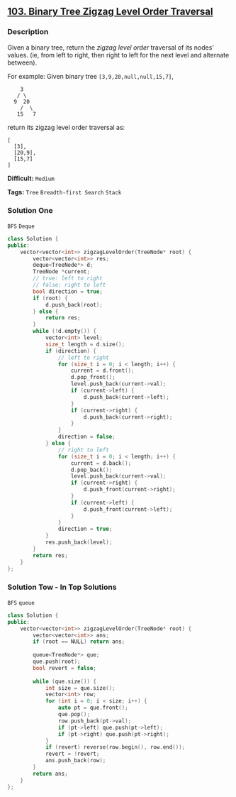 ## [103. Binary Tree Zigzag Level Order Traversal](https://leetcode.com/problems/binary-tree-zigzag-level-order-traversal/#/description)

### Description

Given a binary tree, return the *zigzag level order* traversal of its nodes' values. (ie, from left to right, then right to left for the next level and alternate between).

For example:
Given binary tree `[3,9,20,null,null,15,7]`,

```
    3
   / \
  9  20
    /  \
   15   7

```

return its zigzag level order traversal as:

```
[
  [3],
  [20,9],
  [15,7]
]
```



**Difficult:** `Medium`

**Tags:** `Tree` `Breadth-first Search` `Stack`



### Solution One

`BFS` `Deque`

```c++
class Solution {
public:
    vector<vector<int>> zigzagLevelOrder(TreeNode* root) {
        vector<vector<int>> res;
        deque<TreeNode*> d;
        TreeNode *current;
        // true: left to right
        // false: right to left
        bool direction = true;
        if (root) {
            d.push_back(root);
        } else {
            return res;
        }
        while (!d.empty()) {
            vector<int> level;
            size_t length = d.size();
            if (direction) {
                // left to right
                for (size_t i = 0; i < length; i++) {
                    current = d.front();
                    d.pop_front();
                    level.push_back(current->val);
                    if (current->left) {
                        d.push_back(current->left);
                    }
                    if (current->right) {
                        d.push_back(current->right);
                    }
                }
                direction = false;
            } else {
                // right to left
                for (size_t i = 0; i < length; i++) {
                    current = d.back();
                    d.pop_back();
                    level.push_back(current->val);
                    if (current->right) {
                        d.push_front(current->right);
                    }
                    if (current->left) {
                        d.push_front(current->left);
                    }
                }
                direction = true;
            }
            res.push_back(level);
        }
        return res;
    }
};
```



### Solution Tow - In Top Solutions

`BFS` `queue`

```c++
class Solution {
public:
    vector<vector<int>> zigzagLevelOrder(TreeNode* root) {
        vector<vector<int>> ans;
        if (root == NULL) return ans;
        
        queue<TreeNode*> que;
        que.push(root);
        bool revert = false;
        
        while (que.size()) {
            int size = que.size();
            vector<int> row;
            for (int i = 0; i < size; i++) {
                auto pt = que.front();
                que.pop();
                row.push_back(pt->val);
                if (pt->left) que.push(pt->left);
                if (pt->right) que.push(pt->right);
            }
            if (revert) reverse(row.begin(), row.end());
            revert = !revert;
            ans.push_back(row);
        }
        return ans;
    }
};
```




